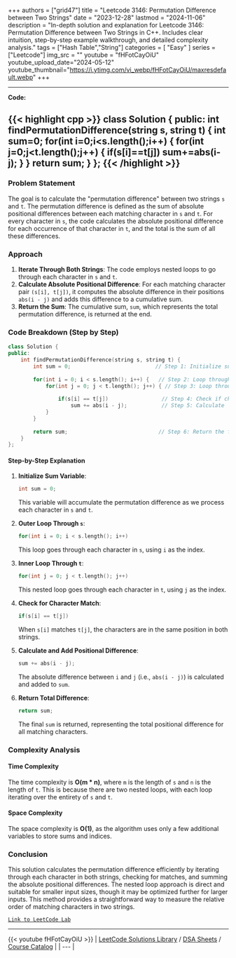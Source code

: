 
+++
authors = ["grid47"]
title = "Leetcode 3146: Permutation Difference between Two Strings"
date = "2023-12-28"
lastmod = "2024-11-06"
description = "In-depth solution and explanation for Leetcode 3146: Permutation Difference between Two Strings in C++. Includes clear intuition, step-by-step example walkthrough, and detailed complexity analysis."
tags = ["Hash Table","String"]
categories = [
    "Easy"
]
series = ["Leetcode"]
img_src = ""
youtube = "fHFotCayOiU"
youtube_upload_date="2024-05-12"
youtube_thumbnail="https://i.ytimg.com/vi_webp/fHFotCayOiU/maxresdefault.webp"
+++



---
**Code:**

{{< highlight cpp >}}
class Solution {
public:
    int findPermutationDifference(string s, string t) {
        int sum=0;
        for(int i=0;i<s.length();i++)
        {
            for(int j=0;j<t.length();j++)
            {
                if(s[i]==t[j])
                 sum+=abs(i-j);
            }
        }
        return sum;
    }
};
{{< /highlight >}}
---

### Problem Statement

The goal is to calculate the "permutation difference" between two strings `s` and `t`. The permutation difference is defined as the sum of absolute positional differences between each matching character in `s` and `t`. For every character in `s`, the code calculates the absolute positional difference for each occurrence of that character in `t`, and the total is the sum of all these differences.

### Approach

1. **Iterate Through Both Strings**: The code employs nested loops to go through each character in `s` and `t`.
2. **Calculate Absolute Positional Difference**: For each matching character pair `(s[i], t[j])`, it computes the absolute difference in their positions `abs(i - j)` and adds this difference to a cumulative sum.
3. **Return the Sum**: The cumulative sum, `sum`, which represents the total permutation difference, is returned at the end.

### Code Breakdown (Step by Step)

```cpp
class Solution {
public:
    int findPermutationDifference(string s, string t) {
        int sum = 0;                           // Step 1: Initialize sum to store permutation difference.
        
        for(int i = 0; i < s.length(); i++) {   // Step 2: Loop through each character in `s`.
            for(int j = 0; j < t.length(); j++) { // Step 3: Loop through each character in `t`.
                
                if(s[i] == t[j])                 // Step 4: Check if characters `s[i]` and `t[j]` match.
                    sum += abs(i - j);           // Step 5: Calculate `abs(i - j)` and add to `sum`.
            }
        }
        
        return sum;                             // Step 6: Return the final permutation difference.
    }
};
```

#### Step-by-Step Explanation

1. **Initialize Sum Variable**:
   ```cpp
   int sum = 0;
   ```
   This variable will accumulate the permutation difference as we process each character in `s` and `t`.

2. **Outer Loop Through `s`**:
   ```cpp
   for(int i = 0; i < s.length(); i++)
   ```
   This loop goes through each character in `s`, using `i` as the index.

3. **Inner Loop Through `t`**:
   ```cpp
   for(int j = 0; j < t.length(); j++)
   ```
   This nested loop goes through each character in `t`, using `j` as the index.

4. **Check for Character Match**:
   ```cpp
   if(s[i] == t[j])
   ```
   When `s[i]` matches `t[j]`, the characters are in the same position in both strings.

5. **Calculate and Add Positional Difference**:
   ```cpp
   sum += abs(i - j);
   ```
   The absolute difference between `i` and `j` (i.e., `abs(i - j)`) is calculated and added to `sum`.

6. **Return Total Difference**:
   ```cpp
   return sum;
   ```
   The final `sum` is returned, representing the total positional difference for all matching characters.

### Complexity Analysis

#### Time Complexity
The time complexity is **O(m * n)**, where `m` is the length of `s` and `n` is the length of `t`. This is because there are two nested loops, with each loop iterating over the entirety of `s` and `t`.

#### Space Complexity
The space complexity is **O(1)**, as the algorithm uses only a few additional variables to store sums and indices.

### Conclusion

This solution calculates the permutation difference efficiently by iterating through each character in both strings, checking for matches, and summing the absolute positional differences. The nested loop approach is direct and suitable for smaller input sizes, though it may be optimized further for larger inputs. This method provides a straightforward way to measure the relative order of matching characters in two strings.

[`Link to LeetCode Lab`](https://leetcode.com/problems/permutation-difference-between-two-strings/description/)

---
{{< youtube fHFotCayOiU >}}
| [LeetCode Solutions Library](https://grid47.xyz/leetcode/) / [DSA Sheets](https://grid47.xyz/sheets/) / [Course Catalog](https://grid47.xyz/courses/) |
| --- |
